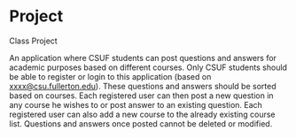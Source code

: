 # Project
Class Project

An application where CSUF students can post questions and answers for academic purposes based on different courses. Only CSUF students should be able to register or login to this application (based on xxxx@csu.fullerton.edu). These questions and answers should be sorted based on courses. Each registered user can then post a new question in any course he wishes to or post answer to an existing question. Each registered user can also add a new course to the already existing course list. Questions and answers once posted cannot be deleted or modified.
